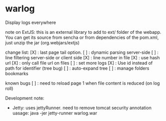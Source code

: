 warlog
======

Display logs everywhere

note on ExtJS:
	this is an external library to add to ext/ folder of the webapp. You can get its source from sencha or from dependencies of the pom.xml, just unzip the jar (org.webjars/extjs)

change list:
[X] : last page tail option.
[ ] : dynamic parsing server-side
[ ] : line filtering server-side or client side
[X] : line number in file
[X] : use hash url
[X] : only call file url on files
[ ] : set more logs
[X] : Use id instead of path for identifier (tree bug)
[ ] : auto-expand tree
[ ] : manage folders bookmarks

known bugs
[ ] : need to reload page 1 when file content is reduced (on log roll)

Development note:
- Jetty: uses jettyRunner. need to remove tomcat security annotation uasage: java -jer jetty-runner warlog.war
